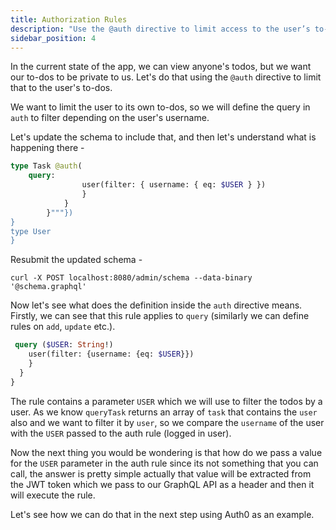 ```yaml
---
title: Authorization Rules
description: "Use the @auth directive to limit access to the user’s to-dos. This step in the GraphQL tutorial walks you through authorization rules."
sidebar_position: 4
---
```


In the current state of the app, we can view anyone's todos, but we want our to-dos to be private to us. Let's do that using the `@auth` directive to limit that to the user's to-dos.

We want to limit the user to its own to-dos, so we will define the query in `auth` to filter depending on the user's username.

Let's update the schema to include that, and then let's understand what is happening there -

```graphql
type Task @auth(
    query: 
                user(filter: { username: { eq: $USER } }) 
                }
            }
        }"""})
}
type User 
}
```

Resubmit the updated schema -
```
curl -X POST localhost:8080/admin/schema --data-binary '@schema.graphql'
```

Now let's see what does the definition inside the `auth` directive means. Firstly, we can see that this rule applies to `query` (similarly we can define rules on `add`, `update` etc.). 

```graphql
 query ($USER: String!) 
    user(filter: {username: {eq: $USER}}) 
    }
  }
}
```

The rule contains a parameter `USER` which we will use to filter the todos by a user. As we know `queryTask` returns an array of `task` that contains the `user` also and we want to filter it by `user`, so we compare the `username` of the user with the `USER` passed to the auth rule (logged in user). 
 
Now the next thing you would be wondering is that how do we pass a value for the `USER` parameter in the auth rule since its not something that you can call, the answer is pretty simple actually that value will be extracted from the JWT token which we pass to our GraphQL API as a header and then it will execute the rule. 

Let's see how we can do that in the next step using Auth0 as an example.
